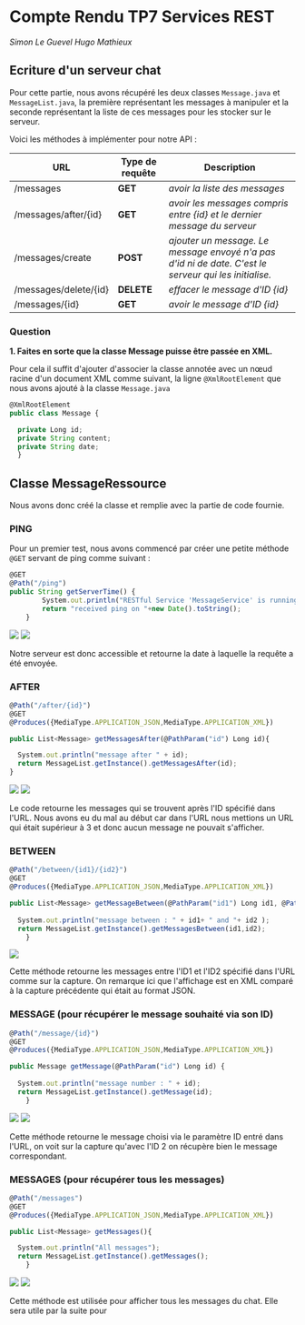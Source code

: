 # Compte Rendu TP7 Services REST

*Simon Le Guevel*
*Hugo Mathieux*

## Ecriture d'un serveur chat


Pour cette partie, nous avons récupéré les deux classes `Message.java` et `MessageList.java`, la première représentant les messages à manipuler et la seconde représentant la liste de ces messages pour les stocker sur le serveur.

Voici les méthodes à implémenter pour notre API :

| URL       | Type de requête     | Description|
| ------|-----|-----|
| /messages  	| **GET**	| *avoir la liste des messages* 	|
| /messages/after/{id}  	| **GET**	| *avoir les messages compris entre {id} et le dernier message du serveur* 	|
| /messages/create  	| **POST**	| *ajouter un message. Le message envoyé n'a pas d'id ni de date. C'est le serveur qui les initialise.* 	|
| /messages/delete/{id}  	| **DELETE** 	| *effacer le message d'ID {id}* 	|
| /messages/{id}	| **GET** 	| *avoir le message d'ID {id}* 	|

### Question

**1. Faites en sorte que la classe Message puisse être passée en XML.**

Pour cela il suffit d'ajouter d'associer la classe annotée avec un nœud racine d'un document XML comme suivant, la ligne `@XmlRootElement` que nous avons ajouté à la classe `Message.java`

```jsx
@XmlRootElement
public class Message {

  private Long id;
  private String content;
  private String date;
  }
```
## Classe MessageRessource

Nous avons donc créé la classe et remplie avec la partie de code fournie.

### PING

Pour un premier test, nous avons commencé par créer une petite méthode `@GET` servant de ping comme suivant :

```jsx
@GET
@Path("/ping")
public String getServerTime() {
        System.out.println("RESTful Service 'MessageService' is running ==> ping");
        return "received ping on "+new Date().toString();
    }
```

<img src="https://user-images.githubusercontent.com/48157631/81414531-687dc580-9147-11ea-8e68-83554bc3597e.jpg" length="500">
<img src="https://user-images.githubusercontent.com/48157631/81414526-674c9880-9147-11ea-81e0-ae2b0e350df0.jpg" length="500">

Notre serveur est donc accessible et retourne la date à laquelle la requête a été envoyée.

### AFTER

```jsx
@Path("/after/{id}")
@GET
@Produces({MediaType.APPLICATION_JSON,MediaType.APPLICATION_XML})

public List<Message> getMessagesAfter(@PathParam("id") Long id){

  System.out.println("message after " + id);
  return MessageList.getInstance().getMessagesAfter(id);
}
```
<img src="https://user-images.githubusercontent.com/48157631/81415181-5fd9bf00-9148-11ea-85f3-b1109cecc983.png" length="800">
<img src="https://user-images.githubusercontent.com/48157631/81415179-5f412880-9148-11ea-82a6-8caa7f0a4c83.png" length="500">

Le code retourne les messages qui se trouvent après l'ID spécifié dans l'URL. Nous avons eu du mal au début car dans l'URL nous mettions un URL qui était supérieur à 3 et donc aucun message ne pouvait s'afficher.

### BETWEEN

```jsx
@Path("/between/{id1}/{id2}")
@GET
@Produces({MediaType.APPLICATION_JSON,MediaType.APPLICATION_XML})

public List<Message> getMessageBetween(@PathParam("id1") Long id1, @PathParam("id2") Long id2){
	
  System.out.println("message between : " + id1+ " and "+ id2 );
  return MessageList.getInstance().getMessagesBetween(id1,id2);
	}
```

<img src="https://user-images.githubusercontent.com/48157631/81415791-2f465500-9149-11ea-959c-0aecd0a3f7ee.png" length="500">

Cette méthode retourne les messages entre l'ID1 et l'ID2 spécifié dans l'URL comme sur la capture. On remarque ici que l'affichage est en XML comparé à la capture précédente qui était au format JSON.

### MESSAGE (pour récupérer le message souhaité via son ID)

```jsx
@Path("/message/{id}")
@GET
@Produces({MediaType.APPLICATION_JSON,MediaType.APPLICATION_XML})

public Message getMessage(@PathParam("id") Long id) {
	
  System.out.println("message number : " + id);
  return MessageList.getInstance().getMessage(id);
	}
  ```
<img src="https://user-images.githubusercontent.com/48157631/81422376-2a869e80-9153-11ea-8947-48eb37f36735.png" length="500">
<img src="https://user-images.githubusercontent.com/48157631/81422381-2b1f3500-9153-11ea-9bed-6317f2ecc5b4.png" length="500">

Cette méthode retourne le message choisi via le paramètre ID entré dans l'URL, on voit sur la capture qu'avec l'ID 2 on récupère bien le message correspondant.

### MESSAGES (pour récupérer tous les messages) 

```jsx
@Path("/messages")
@GET
@Produces({MediaType.APPLICATION_JSON,MediaType.APPLICATION_XML})

public List<Message> getMessages(){

  System.out.println("All messages");
  return MessageList.getInstance().getMessages();
	}
  ```
<img src="https://user-images.githubusercontent.com/48157631/81422743-b13b7b80-9153-11ea-9096-511484b3680b.png" length="500">
<img src="https://user-images.githubusercontent.com/48157631/81422755-b4cf0280-9153-11ea-8ed9-bdc21b4afc6f.png" length="500">

Cette méthode est utilisée pour afficher tous les messages du chat. Elle sera utile par la suite pour 
